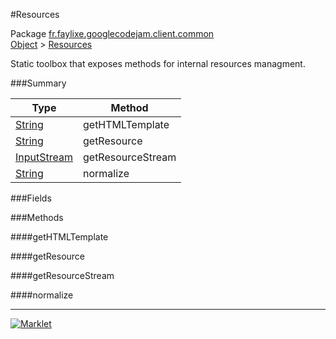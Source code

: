 #Resources

Package [fr.faylixe.googlecodejam.client.common](../)<br>
[Object](../../../../java/langObject.md) > [Resources](Resources.md)

<p>Static toolbox that exposes methods for internal resources managment.</p>

###Summary


| Type | Method |
| --- | --- |
| [String](../../../../java/langString.md) | getHTMLTemplate |
| [String](../../../../java/langString.md) | getResource |
| [InputStream](../../../../java/ioInputStream.md) | getResourceStream |
| [String](../../../../java/langString.md) | normalize |

###Fields


###Methods

####getHTMLTemplate


####getResource


####getResourceStream


####normalize


---
[![Marklet](https://img.shields.io/badge/Generated%20by-Marklet-green.svg)](https://github.com/Faylixe/marklet)